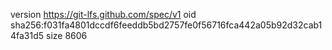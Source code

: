 version https://git-lfs.github.com/spec/v1
oid sha256:f031fa4801dccdf6feeddb5bd2757fe0f56716fca442a05b92d32cab14fa31d5
size 8606

